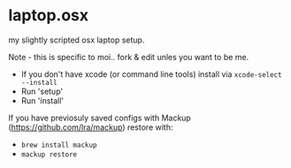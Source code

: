 laptop.osx
==========

my slightly scripted osx laptop setup.

Note - this is specific to moi.. fork & edit unles you want to be me.

 - If you don't have xcode (or command line tools) install via `xcode-select --install`
 - Run 'setup'
 - Run 'install'

If you have previosuly saved configs with Mackup (https://github.com/lra/mackup)
restore with:

- `brew install mackup`
- `mackup restore`